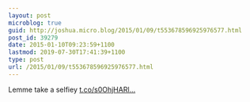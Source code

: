```yaml
---
layout: post
microblog: true
guid: http://joshua.micro.blog/2015/01/09/t553678596925976577.html
post_id: 39279
date: 2015-01-10T09:23:59+1100
lastmod: 2019-07-30T17:41:39+1100
type: post
url: /2015/01/09/t553678596925976577.html
---
```

Lemme take a selfiey [t.co/s0OhjHARl...](http://t.co/s0OhjHARlc)
